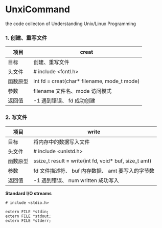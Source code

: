 # UnxiCommand
the code collecton of Understanding Unix/Linux Programming 

### 1. 创建、重写文件
项目 | creat
------------ | -------------
目标 | 创建、重写文件
头文件 | # include <fcntl.h>
函数原型 | int fd = creat(char* filename, mode_t mode)
参数 | filename 文件名、mode 访问模式
返回值 | -1 遇到错误、 fd 成功创建

### 2. 写文件
项目 | write
------------ | -------------
目标 | 将内存中的数据写入文件
头文件 | # include <unistd.h>
函数原型 | ssize_t result = write(int fd, void* buf, size_t amt)
参数 | fd 文件描述符、 buf 内存数据、 amt 要写入的字节数
返回值 | -1 遇到错误、 num written 成功写入


**Standard I/O streams**
```
# include <stdio.h>

extern FILE *stdin;
extern FILE *stdout;
extern FILE *stderr;
```
